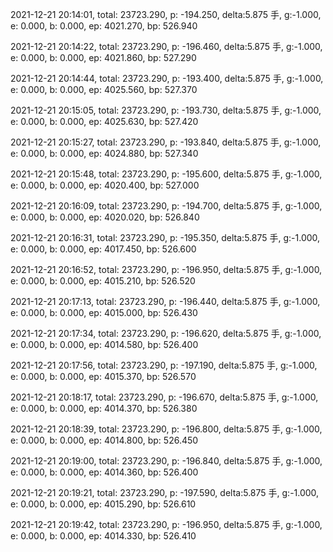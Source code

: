 2021-12-21 20:14:01, total: 23723.290, p: -194.250, delta:5.875 手, g:-1.000, e: 0.000, b: 0.000, ep: 4021.270, bp: 526.940

2021-12-21 20:14:22, total: 23723.290, p: -196.460, delta:5.875 手, g:-1.000, e: 0.000, b: 0.000, ep: 4021.860, bp: 527.290

2021-12-21 20:14:44, total: 23723.290, p: -193.400, delta:5.875 手, g:-1.000, e: 0.000, b: 0.000, ep: 4025.560, bp: 527.370

2021-12-21 20:15:05, total: 23723.290, p: -193.730, delta:5.875 手, g:-1.000, e: 0.000, b: 0.000, ep: 4025.630, bp: 527.420

2021-12-21 20:15:27, total: 23723.290, p: -193.840, delta:5.875 手, g:-1.000, e: 0.000, b: 0.000, ep: 4024.880, bp: 527.340

2021-12-21 20:15:48, total: 23723.290, p: -195.600, delta:5.875 手, g:-1.000, e: 0.000, b: 0.000, ep: 4020.400, bp: 527.000

2021-12-21 20:16:09, total: 23723.290, p: -194.700, delta:5.875 手, g:-1.000, e: 0.000, b: 0.000, ep: 4020.020, bp: 526.840

2021-12-21 20:16:31, total: 23723.290, p: -195.350, delta:5.875 手, g:-1.000, e: 0.000, b: 0.000, ep: 4017.450, bp: 526.600

2021-12-21 20:16:52, total: 23723.290, p: -196.950, delta:5.875 手, g:-1.000, e: 0.000, b: 0.000, ep: 4015.210, bp: 526.520

2021-12-21 20:17:13, total: 23723.290, p: -196.440, delta:5.875 手, g:-1.000, e: 0.000, b: 0.000, ep: 4015.000, bp: 526.430

2021-12-21 20:17:34, total: 23723.290, p: -196.620, delta:5.875 手, g:-1.000, e: 0.000, b: 0.000, ep: 4014.580, bp: 526.400

2021-12-21 20:17:56, total: 23723.290, p: -197.190, delta:5.875 手, g:-1.000, e: 0.000, b: 0.000, ep: 4015.370, bp: 526.570

2021-12-21 20:18:17, total: 23723.290, p: -196.670, delta:5.875 手, g:-1.000, e: 0.000, b: 0.000, ep: 4014.370, bp: 526.380

2021-12-21 20:18:39, total: 23723.290, p: -196.800, delta:5.875 手, g:-1.000, e: 0.000, b: 0.000, ep: 4014.800, bp: 526.450

2021-12-21 20:19:00, total: 23723.290, p: -196.840, delta:5.875 手, g:-1.000, e: 0.000, b: 0.000, ep: 4014.360, bp: 526.400

2021-12-21 20:19:21, total: 23723.290, p: -197.590, delta:5.875 手, g:-1.000, e: 0.000, b: 0.000, ep: 4015.290, bp: 526.610

2021-12-21 20:19:42, total: 23723.290, p: -196.950, delta:5.875 手, g:-1.000, e: 0.000, b: 0.000, ep: 4014.330, bp: 526.410